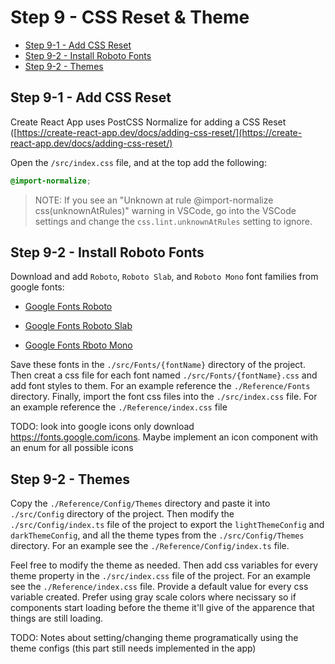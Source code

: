 # Step 9 - CSS Reset & Theme <!-- omit in toc -->

- [Step 9-1 - Add CSS Reset](#step-9-1---add-css-reset)
- [Step 9-2 - Install Roboto Fonts](#step-9-2---install-roboto-fonts)
- [Step 9-2 - Themes](#step-9-2---themes)

## Step 9-1 - Add CSS Reset

Create React App uses PostCSS Normalize for adding a CSS Reset ([https://create-react-app.dev/docs/adding-css-reset/](https://create-react-app.dev/docs/adding-css-reset/)

Open the `/src/index.css` file, and at the top add the following:

```css
@import-normalize;
```

> NOTE: If you see an "Unknown at rule @import-normalize css(unknownAtRules)" warning in VSCode, go into the VSCode settings and change the `css.lint.unknownAtRules` setting to ignore.

## Step 9-2 - Install Roboto Fonts

Download and add `Roboto`, `Roboto Slab`, and `Roboto Mono` font families from google fonts:

- [Google Fonts Roboto](https://fonts.google.com/specimen/Roboto)

- [Google Fonts Roboto Slab](https://fonts.google.com/specimen/Roboto+Slab)

- [Google Fonts Rboto Mono](https://fonts.google.com/specimen/Roboto+Mono)

Save these fonts in the `./src/Fonts/{fontName}` directory of the project. Then creat a css file for each font named `./src/Fonts/{fontName}.css` and add font styles to them. For an example reference the `./Reference/Fonts` directory. Finally, import the font css files into the `./src/index.css` file. For an example reference the `./Reference/index.css` file

TODO: look into google icons only download https://fonts.google.com/icons. Maybe implement an icon component with an enum for all possible icons

## Step 9-2 - Themes

Copy the `./Reference/Config/Themes` directory and paste it into `./src/Config` directory of the project. Then modify the `./src/Config/index.ts` file of the project to export the `lightThemeConfig` and `darkThemeConfig`, and all the theme types from the `./src/Config/Themes` directory. For an example see the `./Reference/Config/index.ts` file.

Feel free to modify the theme as needed. Then add css variables for every theme property in the `./src/index.css` file of the project. For an example see the `./Reference/index.css` file. Provide a default value for every css variable created. Prefer using gray scale colors where necissary so if components start loading before the theme it'll give of the apparence that things are still loading.

TODO: Notes about setting/changing theme programatically using the theme configs (this part still needs implemented in the app)
